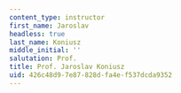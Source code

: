 ```yaml
---
content_type: instructor
first_name: Jaroslav
headless: true
last_name: Koniusz
middle_initial: ''
salutation: Prof.
title: Prof. Jaroslav Koniusz
uid: 426c48d9-7e87-828d-fa4e-f537dcda9352
---
```

